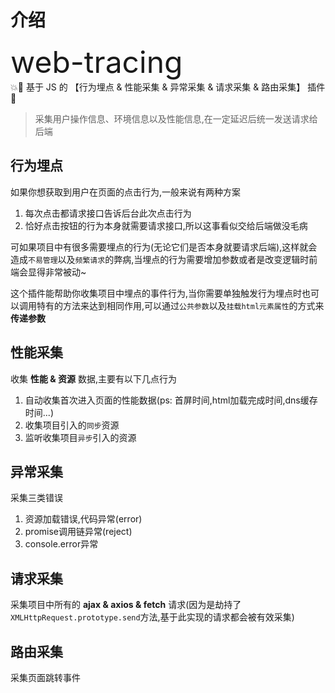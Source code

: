 # 介绍
<font size=7>web-tracing</font><br>
:boom::goat: 基于 JS 的 【行为埋点 & 性能采集 & 异常采集 & 请求采集 & 路由采集】 插件 :dash:

> 采集用户操作信息、环境信息以及性能信息,在一定延迟后统一发送请求给后端

## 行为埋点
如果你想获取到用户在页面的点击行为,一般来说有两种方案
1. 每次点击都请求接口告诉后台此次点击行为
2. 恰好点击按钮的行为本身就需要请求接口,所以这事看似交给后端做没毛病

可如果项目中有很多需要埋点的行为(无论它们是否本身就要请求后端),这样就会造成`不易管理`以及`频繁请求`的弊病,当埋点的行为需要增加参数或者是改变逻辑时前端会显得非常被动~

这个插件能帮助你收集项目中埋点的事件行为,当你需要单独触发行为埋点时也可以调用特有的方法来达到相同作用,可以通过`公共参数`以及`挂载html元素属性`的方式来**传递参数**

## 性能采集
收集 **性能 & 资源** 数据,主要有以下几点行为
1. 自动收集首次进入页面的性能数据(ps: 首屏时间,html加载完成时间,dns缓存时间...)
2. 收集项目引入的`同步`资源
3. 监听收集项目`异步`引入的资源

## 异常采集
采集三类错误
1. 资源加载错误,代码异常(error)
2. promise调用链异常(reject)
3. console.error异常

## 请求采集
采集项目中所有的 **ajax & axios & fetch** 请求(因为是劫持了`XMLHttpRequest.prototype.send`方法,基于此实现的请求都会被有效采集)

## 路由采集
采集页面跳转事件